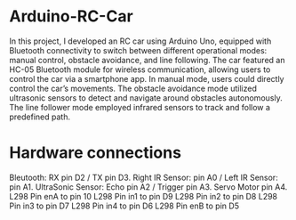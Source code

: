# Arduino-RC-Car 
In this project, I developed an RC car using Arduino Uno, equipped with Bluetooth connectivity to switch between different operational modes: manual control, obstacle avoidance, and line following.
The car featured an HC-05 Bluetooth module for wireless communication, allowing users to control the car via a smartphone app.
In manual mode, users could directly control the car’s movements.
The obstacle avoidance mode utilized ultrasonic sensors to detect and navigate around obstacles autonomously. 
The line follower mode employed infrared sensors to track and follow a predefined path.
# Hardware connections
Bleutooth: RX pin D2 / TX pin D3.
Right IR Sensor: pin A0 / Left IR Sensor: pin A1.
UltraSonic Sensor: Echo pin A2 / Trigger pin A3.
Servo Motor pin A4.
L298 Pin enA to pin 10
L298 Pin in1 to pin D9
L298 Pin in2 to pin D8
L298 Pin in3 to pin D7
L298 Pin in4 to pin D6
L298 Pin enB to pin D5
